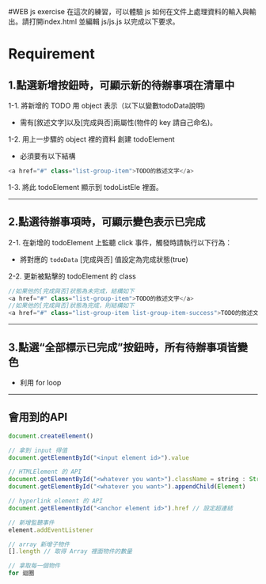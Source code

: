 #WEB js exercise 在這次的練習，可以體驗 js 如何在文件上處理資料的輸入與輸出。請打開index.html 並編輯 js/js.js 以完成以下要求。

# Requirement
## 1.點選新增按鈕時，可顯示新的待辦事項在清單中
1-1. 將新增的 TODO 用 object 表示（以下以變數todoData說明)
* 需有[敘述文字]以及[完成與否]兩屬性(物件的 key 請自己命名)。

1-2. 用上一步驟的 object 裡的資料 創建 todoElement
* 必須要有以下結構
```js
<a href="#" class="list-group-item">TODO的敘述文字</a>
```
1-3. 將此 todoElement 顯示到 todoListEle 裡面。

___

## 2.點選待辦事項時，可顯示變色表示已完成
2-1. 在新增的 todoElement 上監聽 click 事件，觸發時請執行以下行為：
* 將對應的 `todoData` [完成與否] 值設定為完成狀態(true)

2-2. 更新被點擊的 todoElement 的 class
```js
//如果他的[完成與否]狀態為未完成，結構如下
<a href="#" class="list-group-item">TODO的敘述文字</a>
//如果他的[完成與否]狀態為完成，則結構如下
<a href="#" class="list-group-item list-group-item-success">TODO的敘述文字</a>
```

___

## 3.點選“全部標示已完成”按鈕時，所有待辦事項皆變色
* 利用 for loop

___

## 會用到的API
```js
document.createElement()

// 拿到 input 得值
document.getElementById("<input element id>").value  

// HTMLElement 的 API
document.getElementById("<whatever you want>").className = string : String
document.getElementById("<whatever you want>").appendChild(Element)

// hyperlink element 的 API
document.getElementById("<anchor element id>").href // 設定超連結

// 新增監聽事件
element.addEventListener

// array 新增子物件
[].length // 取得 Array 裡面物件的數量

// 拿取每一個物件
for 迴圈
```
